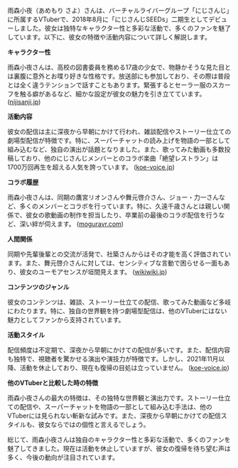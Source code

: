 雨森小夜（あめもり さよ）さんは、バーチャルライバーグループ「にじさんじ」に所属するVTuberで、2018年8月に「にじさんじSEEDs」二期生としてデビューしました。彼女は独特なキャラクター性と多彩な活動で、多くのファンを魅了しています。以下に、彼女の特徴や活動内容について詳しく解説します。

**キャラクター性**

雨森小夜さんは、高校の図書委員を務める17歳の少女で、物静かそうな見た目とは裏腹に意外とお喋り好きな性格です。放送部にも参加しており、その際は普段とは全く違うテンションで話すこともあります。緊張するとセーラー服のスカーフを触る癖があるなど、細かな設定が彼女の魅力を引き立てています。 ([nijisanji.jp](https://www.nijisanji.jp/talents/l/sayo-amemori?utm_source=openai))

**活動内容**

彼女の配信は主に深夜から早朝にかけて行われ、雑談配信やストーリー仕立ての劇場型配信が特徴です。特に、スーパーチャットの読み上げを物語の一部として組み込むなど、独自の演出が話題となりました。また、歌ってみた動画も多数投稿しており、他のにじさんじメンバーとのコラボ楽曲「絶望レストラン」は1700万回再生を超える人気を誇っています。 ([koe-voice.jp](https://koe-voice.jp/blog/2024/08/11/amemori-sayo-activity-break/?utm_source=openai))

**コラボ履歴**

雨森小夜さんは、同期の鷹宮リオンさんや舞元啓介さん、ジョー・力一さんなど、多くのメンバーとコラボを行っています。特に、久遠千歳さんとは親しい関係で、彼女の歌動画の制作を担当したり、卒業前の最後のコラボ配信を行うなど、深い絆が伺えます。 ([moguravr.com](https://www.moguravr.com/kudou-amemori-collabo/?utm_source=openai))

**人間関係**

同期や先輩後輩との交流が活発で、社築さんからはその才能を高く評価されています。また、舞元啓介さんに対しては、センシティブな言動で困らせる一面もあり、彼女のユーモアセンスが垣間見えます。 ([wikiwiki.jp](https://wikiwiki.jp/nijisanji/%E9%9B%A8%E6%A3%AE%E5%B0%8F%E5%A4%9C?utm_source=openai))

**コンテンツのジャンル**

彼女のコンテンツは、雑談、ストーリー仕立ての配信、歌ってみた動画など多岐にわたります。特に、独自の世界観を持つ劇場型配信は、他のVTuberにはない魅力としてファンから支持されています。

**活動スタイル**

配信頻度は不定期で、深夜から早朝にかけての配信が多いです。また、配信内容も独特で、視聴者を驚かせる演出や演技力が特徴です。しかし、2021年11月以降、活動を休止しており、現在も復帰の目処は立っていません。 ([koe-voice.jp](https://koe-voice.jp/blog/2024/08/11/amemori-sayo-activity-break/?utm_source=openai))

**他のVTuberと比較した時の特徴**

雨森小夜さんの最大の特徴は、その独特な世界観と演出力です。ストーリー仕立ての配信や、スーパーチャットを物語の一部として組み込む手法は、他のVTuberには見られない斬新な試みです。また、深夜から早朝にかけての配信スタイルも、彼女ならではの個性と言えるでしょう。

総じて、雨森小夜さんは独自のキャラクター性と多彩な活動で、多くのファンを魅了してきました。現在は活動を休止していますが、彼女の復帰を待ち望む声は多く、今後の動向が注目されています。 